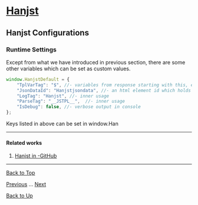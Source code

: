 # [Hanjst](/hanjst/index)
## Hanjst Configurations
### Runtime Settings

Except from what we have introduced in previous section, there are some other variables which can be set as custom values.

```javascript
window.HanjstDefault = {
	"TplVarTag": "$", //- variables from response starting with this, e.g. $pageTitle
	"JsonDataId": "Hanjstjsondata", //- an html element id which holds server response json data
	"LogTag": "Hanjst", //- inner usage
	"ParseTag": "__JSTPL__",  //- inner usage
	"IsDebug": false, //- verbose output in console
};
```
Keys listed in above can be set in window.Han



---
#### Related works
1. [Hanjst in -GitHub]([https://github.com/wadelau/Hanjst](https://github.com/wadelau/Hanjst))


----
[Back to Top](/hanjst/hanjst-config)

[Previous](./hanjst-install) ... [Next](./)

[Back to Up](/hanjst/index)
<!--stackedit_data:
eyJoaXN0b3J5IjpbLTE2ODUzNjYzNCwyMTI1MTM2MDQxXX0=
-->